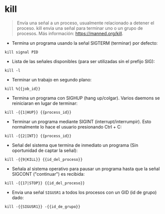 # kill

> Envía una señal a un proceso, usualmente relacionado a detener el proceso.
> kill envia una señal para terminar uno o un grupo de procesos.
> Más información: <https://manned.org/kill>.

- Termina un programa usando la señal SIGTERM (terminar) por defecto:

`kill signal PID`

- Lista de las señales disponibles (para ser utilizadas sin el prefijo SIG):

`kill -l`

- Terminar un trabajo en segundo plano:

`kill %{{job_id}}`

- Termina un programa con  SIGHUP (hang up/colgar). Varios daemons se reiniciaran en lugar de terminar:

`kill -{{1|HUP}} {{process_id}}`

- Terminar un programa mediante SIGINT (interrupt/interrumpir). Esto normalmente lo hace el usuario presionando Ctrl + C:

`kill -{{2|INT}} {{process_id}}`

- Señal del sistema que termina de inmediato un programa (Sin oportunidad de captar la señal):

`kill -{{9|KILL}} {{id_del_proceso}}`

- Señala al sistema operativo para pausar un programa hasta que la señal SIGCONT ("continuar") es recibida:

`kill -{{17|STOP}} {{id_del_proceso}}`

- Envia una señal `SIGUSR1` a todos los procesos con un GID (id de grupo) dado:

`kill -{{SIGUSR1}} -{{id_de_grupo}}`
